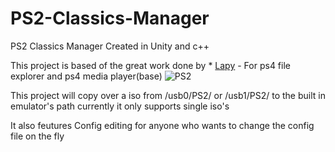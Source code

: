 # PS2-Classics-Manager
PS2 Classics Manager Created in Unity and c++ 

This project is based of the great work done by * [Lapy](https://twitter.com/Lapy05575948) - For ps4 file explorer and ps4 media player(base)
![PS2](https://i.imgur.com/sheUAVY.jpg)

This project will copy over a iso from 
/usb0/PS2/ or /usb1/PS2/ to the built in emulator's path currently it only supports single iso's

It also feutures Config editing for anyone who wants to change the config file on the fly



